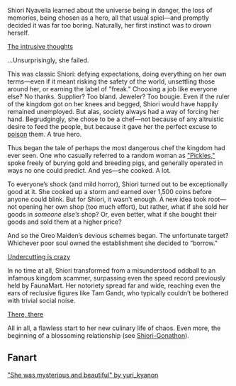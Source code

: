 Shiori Nyavella learned about the universe being in danger, the loss of memories, being chosen as a hero, all that usual spiel—and promptly decided it was far too boring. Naturally, her first instinct was to drown herself.

[The intrusive thoughts](#embed:https://www.youtube.com/live/zCWoxMbOZPk?si=do0y3EhgCYkvoJ2D&t=1080)

...Unsurprisingly, she failed.

This was classic Shiori: defying expectations, doing everything on her own terms—even if it meant risking the safety of the world, unsettling those around her, or earning the label of "freak." Choosing a job like everyone else? No thanks. Supplier? Too bland. Jeweler? Too bougie. Even if the ruler of the kingdom got on her knees and begged, Shiori would have happily remained unemployed. But alas, society always had a way of forcing her hand. Begrudgingly, she chose to be a chef—not because of any altruistic desire to feed the people, but because it gave her the perfect excuse to [poison](https://www.youtube.com/live/zCWoxMbOZPk?si=XKamh_0_UlRKCyzN&t=1816) them. A true hero.

Thus began the tale of perhaps the most dangerous chef the kingdom had ever seen. One who casually referred to a random woman as ["Pickles,"](https://www.youtube.com/live/zCWoxMbOZPk?si=5acuSuxcDzRRtjdl&t=2667) spoke freely of burying gold and breeding pigs, and generally operated in ways no one could predict. And yes—she cooked. A lot.

To everyone’s shock (and mild horror), Shiori turned out to be exceptionally good at it. She cooked up a storm and earned over 1,500 coins before anyone could blink. But for Shiori, it wasn’t enough. A new idea took root—not opening her own shop (too much effort), but rather, what if she sold her goods in _someone else’s_ shop? Or, even better, what if she bought their goods and sold them at a higher price?

And so the Oreo Maiden’s devious schemes began. The unfortunate target? Whichever poor soul owned the establishment she decided to “borrow.”

[Undercutting is crazy](#embed:https://www.youtube.com/live/zCWoxMbOZPk?si=Y_mj_z_Qpgx2OJKj&t=11795)

In no time at all, Shiori transformed from a misunderstood oddball to an infamous kingdom scammer, surpassing even the speed record previously held by FaunaMart. Her notoriety spread far and wide, reaching even the ears of reclusive figures like Tam Gandr, who typically couldn’t be bothered with trivial social noise.

[There, there](#embed:https://www.youtube.com/live/zCWoxMbOZPk?si=oYopwgLcQ619PkeF&t=13380)

All in all, a flawless start to her new culinary life of chaos. Even more, the beginning of a blossoming relationship (see [Shiori-Gonathon](#edge:gigi-shiori)).

## Fanart

["She was mysterious and beautiful" by yuri_kyanon](https://x.com/yuri_kyanon/status/1919648496329883766)

